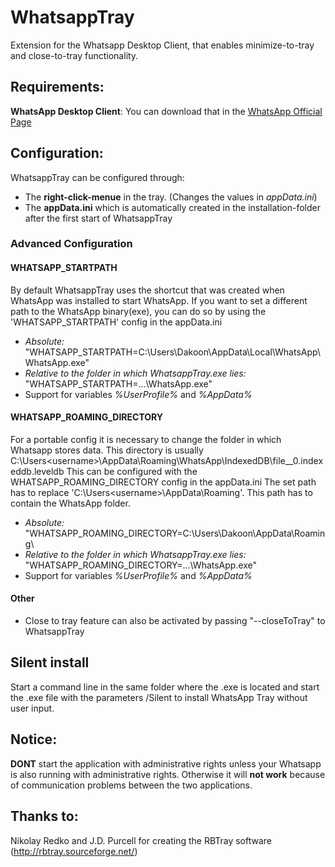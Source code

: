 # WhatsappTray
Extension for the Whatsapp Desktop Client, that enables minimize-to-tray and close-to-tray functionality.

## Requirements:
**WhatsApp Desktop Client**:
You can download that in the [WhatsApp Official Page](https://www.whatsapp.com/download/)

## Configuration:
WhatsappTray can be configured through:
- The **right-click-menue** in the tray. (Changes the values in *appData.ini*)
- The **appData.ini** which is automatically created in the installation-folder after the first start of WhatsappTray

### Advanced Configuration
#### WHATSAPP_STARTPATH
By default WhatsappTray uses the shortcut that was created when WhatsApp was installed to start WhatsApp.
If you want to set a different path to the WhatsApp binary(exe), you can do so by using the 'WHATSAPP_STARTPATH' config in the appData.ini
- *Absolute:* "WHATSAPP_STARTPATH=C:\Users\Dakoon\AppData\Local\WhatsApp\WhatsApp.exe"
- *Relative to the folder in which WhatsappTray.exe lies:* "WHATSAPP_STARTPATH=.\..\WhatsApp.exe"
- Support for variables *%UserProfile%* and *%AppData%*

#### WHATSAPP_ROAMING_DIRECTORY
For a portable config it is necessary to change the folder in which Whatsapp stores data.
This directory is usually C:\Users\<username>\AppData\Roaming\WhatsApp\\IndexedDB\\file__0.indexeddb.leveldb
This can be configured with the WHATSAPP_ROAMING_DIRECTORY config in the appData.ini
The set path has to replace 'C:\Users\<username>\AppData\Roaming\'. This path has to contain the WhatsApp folder.
- *Absolute:* "WHATSAPP_ROAMING_DIRECTORY=C:\Users\Dakoon\AppData\Roaming\
- *Relative to the folder in which WhatsappTray.exe lies:* "WHATSAPP_ROAMING_DIRECTORY=.\..\WhatsApp.exe"
- Support for variables *%UserProfile%* and *%AppData%*

#### Other
- Close to tray feature can also be activated by passing "--closeToTray" to WhatsappTray

## Silent install
Start a command line in the same folder where the .exe is located and start the .exe file with the parameters /Silent to install WhatsApp Tray without user input.

## Notice:
**DONT** start the application with administrative rights unless your Whatsapp is also running with administrative rights.
Otherwise it will **not work** because of communication problems between the two applications.

## Thanks to:
Nikolay Redko and J.D. Purcell for creating the RBTray software (http://rbtray.sourceforge.net/)
